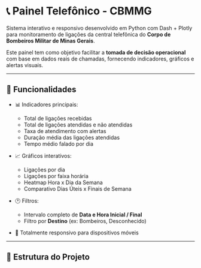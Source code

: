 # 📞 Painel Telefônico - CBMMG

Sistema interativo e responsivo desenvolvido em Python com Dash + Plotly para monitoramento de ligações da central telefônica do **Corpo de Bombeiros Militar de Minas Gerais**.

Este painel tem como objetivo facilitar a **tomada de decisão operacional** com base em dados reais de chamadas, fornecendo indicadores, gráficos e alertas visuais.

---

## 🚀 Funcionalidades

- 📊 Indicadores principais:
  - Total de ligações recebidas
  - Total de ligações atendidas e não atendidas
  - Taxa de atendimento com alertas
  - Duração média das ligações atendidas
  - Tempo médio falado por dia

- 📈 Gráficos interativos:
  - Ligações por dia
  - Ligações por faixa horária
  - Heatmap Hora x Dia da Semana
  - Comparativo Dias Úteis x Finais de Semana

- 🕐 Filtros:
  - Intervalo completo de **Data e Hora Inicial / Final**
  - Filtro por **Destino** (ex: Bombeiros, Desconhecido)

- 📱 Totalmente responsivo para dispositivos móveis

---

## 📂 Estrutura do Projeto

